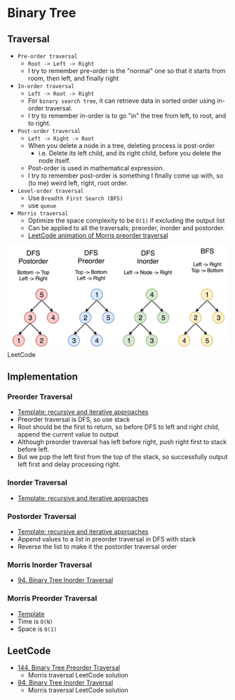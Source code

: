 # Binary Tree

## Traversal

- `Pre-order traversal`
  - `Root -> Left -> Right`
  - I try to remember pre-order is the "normal" one so that it starts from room, then left, and finally right
- `In-order traversal`
  - `Left -> Root -> Right`
  - For `binary search tree`, it can retrieve data in sorted order using in-order traversal.
  - I try to remember in-order is to go "in" the tree from left, to root, and to right.
- `Post-order traversal`
  - `Left -> Right -> Root`
  - When you delete a node in a tree, deleting process is post-order
    - i.e. Delete its left child, and its right child, before you delete the node itself.
  - Post-order is used in mathematical expression.
  - I try to remember post-order is something I finally come up with, so (to me) weird left, right, root order.
- `Level-order traversal`
  - Use `Breadth First Search (BFS)`
  - use `queue`
- `Morris traversal`
  - Optimize the space complexity to be `O(1)` if excluding the output list
  - Can be applied to all the traversals; preorder, inorder and postorder.
  - [LeetCode animation of Morris preorder traversal](https://leetcode.com/problems/binary-tree-preorder-traversal/solution/)

![LeetCode tree traversal](https://github.com/yukikitayama/leetcode-python/blob/main/image/leetcode_traverse_tree.png)
LeetCode

## Implementation

### Preorder Traversal

- [Template: recursive and iterative approaches](https://github.com/yukikitayama/leetcode-python/blob/main/algorithm/binary-tree/preorder_traversal.py) 
- Preorder traversal is DFS, so use stack
- Root should be the first to return, so before DFS to left and right child, append the current value to output
- Although preorder traversal has left before right, push right first to stack before left. 
- But we pop the left first from the top of the stack, so successfully output left first and delay processing right.

### Inorder Traversal

- [Template: recursive and iterative approaches](https://github.com/yukikitayama/leetcode-python/blob/main/algorithm/binary-tree/inorder_traversal.py) 

### Postorder Traversal

- [Template: recursive and iterative approaches](https://github.com/yukikitayama/leetcode-python/blob/main/algorithm/binary-tree/postorder_traversal.py)
- Append values to a list in preorder traversal in DFS with stack
- Reverse the list to make it the postorder traversal order

### Morris Inorder Traversal

- [94. Binary Tree Inorder Traversal](https://leetcode.com/problems/binary-tree-inorder-traversal/solution/)

### Morris Preorder Traversal

- [Template](https://github.com/yukikitayama/leetcode-python/blob/main/algorithm/binary-tree/morris_preorder_traversal.py)
- Time is `O(N)`
- Space is `O(1)`

## LeetCode

- [144. Binary Tree Preorder Traversal](https://leetcode.com/problems/binary-tree-preorder-traversal/)
  - Morris traversal LeetCode solution
- [94. Binary Tree Inorder Traversal](https://leetcode.com/problems/binary-tree-inorder-traversal/)
  - Morris traversal LeetCode solution